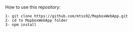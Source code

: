 How to use this repository:

    1- git clone https://github.com/mtss92/MapboxWebApp.git
    2- cd to MapboxWebApp folder
    3- npm install